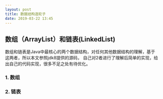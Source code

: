 ```yaml
---
layout: post
title: 数据结构造轮子
date: 2019-03-22 13:45
---
```


## 数组（ArrayList）和链表(LinkedList)
数组和链表是Java中最核心的两个数据结构，对任何其他数据结构的理解，基于这两者，所以本文参照jdk8提供的源码，
自己对2者进行了理解后简单的实现，给出自己的代码实现，很多不足之处有待优化。

### 1. 数组

### 2. 链表
